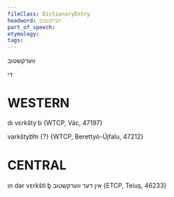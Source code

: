 ```yaml
---
fileClass: DictionaryEntry
headword: ווערקשטוב
part_of_speech: 
etymology: 
tags: 
---
```

ווערקשטוב

די

WESTERN
========

dɩ vɛrkštyˑb {WTCP, Vác, 47197}

varkštyb͡m {?} {WTCP, Berettyó-Újfalu, 47212}

CENTRAL
========

ɩn dər vɛrkštiˑb̥ אין דער ווערקשטוב {ETCP, Teiuș, 46233}